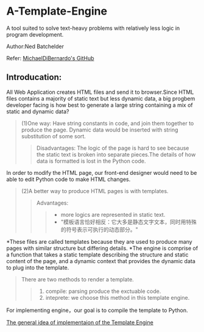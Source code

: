 # A-Template-Engine
A tool suited to solve text-heavy problems with relatively less logic in program development. 
  
  Author:Ned Batchelder
  
  Refer: [MichaelDiBernardo's GitHub](https://github.com/aosabook/500lines/tree/master/template-engine " ")
    

## Introducation:
  All Web Application creates HTML files and send it to browser.Since HTML files contains a majority of static text but less dynamic data, a big progbem developer facing is how best to generate a large string containing a mix of static and dynamic data?

> (1)One way: Have string constants in code, and join them together to produce the page. Dynamic data would be inserted with string   
substitution of some sort.  
>> Disadvantages: The logic of the page is hard to see because the static text is broken into separate pieces.The details of how data is formatted is lost in the Python code.
       
   In order to modify the HTML page, our front-end designer would need to be able to edit Python code to make HTML changes.

> (2)A better way to produce HTML pages is with templates.  
>> Advantages: 
>>>  - more logics are represented in static text.  
>>> - "模板语言恰好相反：它大多是静态文字文本，同时用特殊的符号表示可执行的动态部分。"
  
  *These files are called templates because they are used to produce many pages with similar structure but differing details.
  *The engine is comprise of a function that takes a static template describing the structure and static content of the page, and a dynamic context that provides the dynamic data to plug into the template. 

> There are two methods to render a template.
>> 1. compile: parsing produce the exctuable code.  
>> 2. inteprete: we choose this method in this template engine.


For implementing engine，our goal is to compile the template to Python.

[The general idea of implementaion of the Template Engine](!http://chuantu.biz/t6/200/1515397090x-1404775519.png " ")
